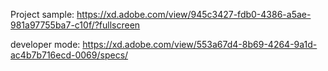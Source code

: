 Project sample: https://xd.adobe.com/view/945c3427-fdb0-4386-a5ae-981a97755ba7-c10f/?fullscreen

developer mode: https://xd.adobe.com/view/553a67d4-8b69-4264-9a1d-ac4b7b716ecd-0069/specs/
